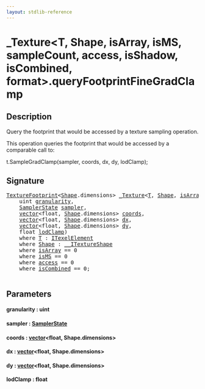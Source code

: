 ```yaml
---
layout: stdlib-reference
---
```


# \_Texture\<T, Shape, isArray, isMS, sampleCount, access, isShadow, isCombined, format\>\.queryFootprintFineGradClamp

## Description

Query the footprint that would be accessed by a texture sampling operation.

This operation queries the footprint that would be accessed
by a comparable call to:

t.SampleGradClamp(sampler, coords, dx, dy, lodClamp);




## Signature 

<pre>
<a href="../../texturefootprint-07/index.html" class="code_type">TextureFootprint</a>&lt;<a href="../index.html#typeparam-Shape" class="code_type">Shape</a>.dimensions&gt; <a href="../index.html" class="code_type">_Texture</a>&lt;<a href="../index.html#typeparam-T" class="code_type">T</a>, <a href="../index.html#typeparam-Shape" class="code_type">Shape</a>, <a href="../index.html#decl-isArray" class="code_var">isArray</a>, <a href="../index.html#decl-isMS" class="code_var">isMS</a>, <a href="../index.html#decl-sampleCount" class="code_var">sampleCount</a>, <a href="../index.html#decl-access" class="code_var">access</a>, <a href="../index.html#decl-isShadow" class="code_var">isShadow</a>, <a href="../index.html#decl-isCombined" class="code_var">isCombined</a>, <a href="../index.html#decl-format" class="code_var">format</a>&gt;.<a href=".html">queryFootprintFineGradClamp</a>(
    <span class="code_keyword">uint</span> <a href=".html#decl-granularity" class="code_param">granularity</a>,
    <a href="../../samplerstate-07/index.html" class="code_type">SamplerState</a> <a href=".html#decl-sampler" class="code_param">sampler</a>,
    <a href="../../vector/index.html" class="code_type">vector</a>&lt;<span class="code_keyword">float</span>, <a href="../index.html#typeparam-Shape" class="code_type">Shape</a>.dimensions&gt; <a href=".html#decl-coords" class="code_param">coords</a>,
    <a href="../../vector/index.html" class="code_type">vector</a>&lt;<span class="code_keyword">float</span>, <a href="../index.html#typeparam-Shape" class="code_type">Shape</a>.dimensions&gt; <a href=".html#decl-dx" class="code_param">dx</a>,
    <a href="../../vector/index.html" class="code_type">vector</a>&lt;<span class="code_keyword">float</span>, <a href="../index.html#typeparam-Shape" class="code_type">Shape</a>.dimensions&gt; <a href=".html#decl-dy" class="code_param">dy</a>,
    <span class="code_keyword">float</span> <a href=".html#decl-lodClamp" class="code_param">lodClamp</a>)
    <span class='code_keyword'>where</span> <a href="../index.html#typeparam-T" class="code_type">T</a> : <a href="../../../interfaces/itexelelement-016/index.html" class="code_type">ITexelElement</a>
    <span class='code_keyword'>where</span> <a href="../index.html#typeparam-Shape" class="code_type">Shape</a> : <a href="../../../interfaces/0_itextureshape-023a/index.html" class="code_type">__ITextureShape</a>
    <span class='code_keyword'>where</span> <a href="../index.html#decl-isArray" class="code_var">isArray</a> == 0
    <span class='code_keyword'>where</span> <a href="../index.html#decl-isMS" class="code_var">isMS</a> == 0
    <span class='code_keyword'>where</span> <a href="../index.html#decl-access" class="code_var">access</a> == 0
    <span class='code_keyword'>where</span> <a href="../index.html#decl-isCombined" class="code_var">isCombined</a> == 0;

</pre>

## Parameters

####  <a id="decl-granularity"></a>granularity  : uint
####  <a id="decl-sampler"></a>sampler  : [SamplerState](../../samplerstate-07/index.html)
####  <a id="decl-coords"></a>coords  : [vector](../../vector/index.html)\<float, Shape\.dimensions\>
####  <a id="decl-dx"></a>dx  : [vector](../../vector/index.html)\<float, Shape\.dimensions\>
####  <a id="decl-dy"></a>dy  : [vector](../../vector/index.html)\<float, Shape\.dimensions\>
####  <a id="decl-lodClamp"></a>lodClamp  : float

